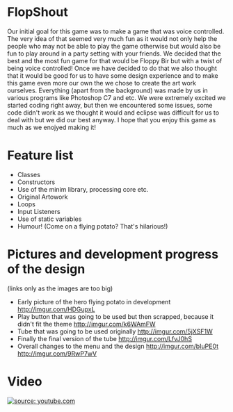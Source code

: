 # FlopShout

Our initial goal for this game was to make a game that was voice controlled. The very idea of that seemed very much fun as it would not only help the people who may not be able to play the game otherwise but would also be fun to play around in a party setting with your friends. We decided that the best and the most fun game for that would be Floppy Bir but with a twist of being voice controlled! Once we have decided to do that we also thought that it would be good for us to have some design experience and to make this game even more our own the we chose to create the art work ourselves. Everything (apart from the background) was made by us in various programs like Photoshop C7 and etc. We were extremely excited we started coding right away, but then we encountered some issues, some code didn't work as we thought it would and eclipse was difficult for us to deal with but we did our best anyway. I hope that you enjoy this game as much as we enojyed making it!

# Feature list
- Classes
- Constructors
- Use of the minim library, processing core etc.
- Original Artowork
- Loops
- Input Listeners
- Use of static variables
- Humour! (Come on a flying potato? That's hilarious!)

# Pictures and development progress of the design 
  (links only as the images are too big)
- Early picture of the hero flying potato in development 
  http://imgur.com/HDGupxL
- Play button that was going to be used but then scrapped, because it didn't fit the theme 
  http://imgur.com/k6WAmFW
- Tube that was going to be used originally 
  http://imgur.com/5jXSF1W
- Finally the final version of the tube 
  http://imgur.com/LfvJ0hS
- Overall changes to the menu and the design
  http://imgur.com/bIuPE0t
  http://imgur.com/9RwP7wV

# Video

<a href="https://youtu.be/PvDPc_eY4_Q"><img src="https://i.ytimg.com/vi/PvDPc_eY4_Q/hqdefault.jpg?custom=true&w=336&h=188&stc=true&jpg444=true&jpgq=90&sp=67&sigh=Taq9qI4apgJQtQAQz_WiJMRo_PE" title="source: youtube.com" /></a>
